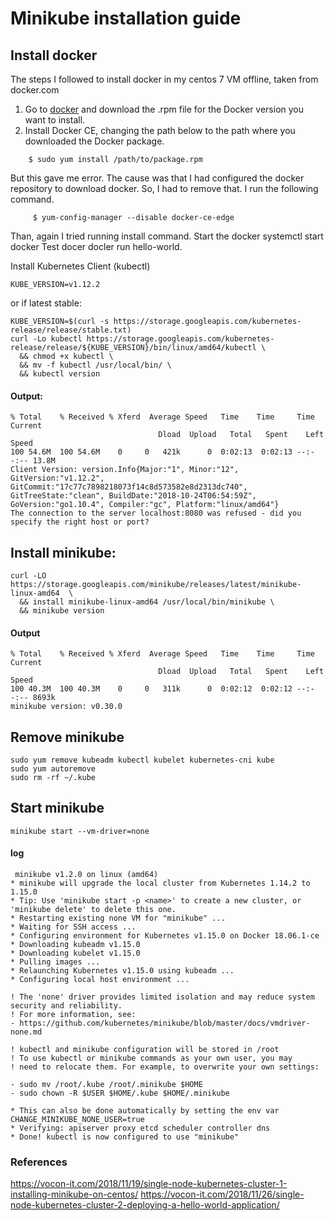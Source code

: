 # Minikube installation guide
## Install docker
The steps I followed to install docker in my centos 7 VM offline, taken from docker.com
  1. Go to [docker](https://download.docker.com/linux/centos/7/x86_64/stable/Packages/) and download the .rpm file for the Docker version you want to install.
  2. Install Docker CE, changing the path below to the path where you downloaded the Docker package.
  ```
      $ sudo yum install /path/to/package.rpm
  ```
      
 But this gave me error. The cause was that I had configured the docker repository to download docker. So, I had to remove that. I run the
 following command.
 ```
      $ yum-config-manager --disable docker-ce-edge
 ```

Than, again I tried running install command.
Start the docker
        systemctl start docker
Test docer docler run hello-world.

Install Kubernetes Client (kubectl)
```
KUBE_VERSION=v1.12.2
```
or if latest stable: 
```
KUBE_VERSION=$(curl -s https://storage.googleapis.com/kubernetes-release/release/stable.txt)
curl -Lo kubectl https://storage.googleapis.com/kubernetes-release/release/${KUBE_VERSION}/bin/linux/amd64/kubectl \
  && chmod +x kubectl \
  && mv -f kubectl /usr/local/bin/ \
  && kubectl version
 ```

#### Output:
```
% Total    % Received % Xferd  Average Speed   Time    Time     Time  Current
                                 Dload  Upload   Total   Spent    Left  Speed
100 54.6M  100 54.6M    0     0   421k      0  0:02:13  0:02:13 --:--:-- 13.8M
Client Version: version.Info{Major:"1", Minor:"12", GitVersion:"v1.12.2", GitCommit:"17c77c7898218073f14c8d573582e8d2313dc740", GitTreeState:"clean", BuildDate:"2018-10-24T06:54:59Z", GoVersion:"go1.10.4", Compiler:"gc", Platform:"linux/amd64"}
The connection to the server localhost:8080 was refused - did you specify the right host or port?
```

## Install minikube:
```
curl -LO https://storage.googleapis.com/minikube/releases/latest/minikube-linux-amd64  \
  && install minikube-linux-amd64 /usr/local/bin/minikube \
  && minikube version
```

#### Output
```
% Total    % Received % Xferd  Average Speed   Time    Time     Time  Current
                                 Dload  Upload   Total   Spent    Left  Speed
100 40.3M  100 40.3M    0     0   311k      0  0:02:12  0:02:12 --:--:-- 8693k
minikube version: v0.30.0
```

## Remove minikube
```
sudo yum remove kubeadm kubectl kubelet kubernetes-cni kube
sudo yum autoremove
sudo rm -rf ~/.kube
```

## Start minikube
```
minikube start --vm-driver=none
```

#### log
  ```
   minikube v1.2.0 on linux (amd64)
* minikube will upgrade the local cluster from Kubernetes 1.14.2 to 1.15.0
* Tip: Use 'minikube start -p <name>' to create a new cluster, or 'minikube delete' to delete this one.
* Restarting existing none VM for "minikube" ...
* Waiting for SSH access ...
* Configuring environment for Kubernetes v1.15.0 on Docker 18.06.1-ce
* Downloading kubeadm v1.15.0
* Downloading kubelet v1.15.0
* Pulling images ...
* Relaunching Kubernetes v1.15.0 using kubeadm ...
* Configuring local host environment ...

! The 'none' driver provides limited isolation and may reduce system security and reliability.
! For more information, see:
  - https://github.com/kubernetes/minikube/blob/master/docs/vmdriver-none.md

! kubectl and minikube configuration will be stored in /root
! To use kubectl or minikube commands as your own user, you may
! need to relocate them. For example, to overwrite your own settings:

  - sudo mv /root/.kube /root/.minikube $HOME
  - sudo chown -R $USER $HOME/.kube $HOME/.minikube

* This can also be done automatically by setting the env var CHANGE_MINIKUBE_NONE_USER=true
* Verifying: apiserver proxy etcd scheduler controller dns
* Done! kubectl is now configured to use "minikube"

  ```
  
  ### References
  https://vocon-it.com/2018/11/19/single-node-kubernetes-cluster-1-installing-minikube-on-centos/
  https://vocon-it.com/2018/11/26/single-node-kubernetes-cluster-2-deploying-a-hello-world-application/
